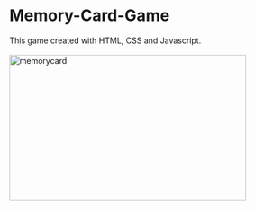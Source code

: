 # Memory-Card-Game
This game created with HTML, CSS and Javascript.
<br> <br>
<img src="https://github.com/user-attachments/assets/f74dd306-8bfb-472f-beaf-aedd7e5c7e2b" alt="memorycard" height="260px" width="420px">

